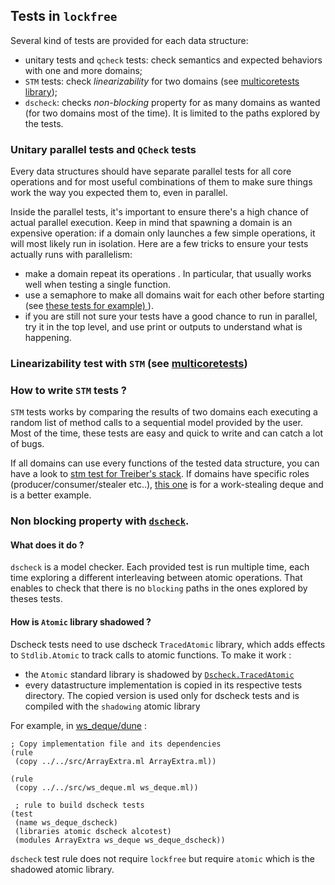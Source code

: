 ## Tests in `lockfree`
Several kind of tests are provided for each data structure:
- unitary tests and `qcheck` tests: check semantics and expected behaviors with one and more domains;
- `STM` tests: check _linearizability_ for two domains (see [multicoretests library](https://github.com/ocaml-multicore/multicoretests));
- `dscheck`: checks _non-blocking_ property for as many domains as wanted (for two domains most of the time). It is limited to the paths explored by the tests.

### Unitary parallel tests and  `QCheck` tests
Every data structures should have separate parallel tests for all core operations and for most useful combinations of them to make sure things work the way you expected them to, even in parallel.

Inside the parallel tests, it's important to ensure there's a high chance of actual parallel execution.  Keep in mind that spawning a domain is an expensive operation: if a domain only launches a few simple operations,  it will most likely run in isolation.  Here are a few tricks to ensure your tests actually runs with parallelism:
-  make a domain repeat its operations . In particular, that usually works well when testing a single function.
-  use a semaphore to make all domains wait for each other before starting (see [these tests for example) ](ws_deque/qcheck_ws_deque.ml)).
- if you are still not sure your tests have a good chance to run in parallel, try it in the top level, and use print or outputs to understand what is happening.

### Linearizability test with `STM`  (see [multicoretests](https://github.com/ocaml-multicore/multicoretests))

### How to write `STM` tests ?
`STM` tests works by comparing the results of two domains each executing a random list of method calls to a sequential model provided by the user. Most of the time, these tests are easy and quick to write and can catch a lot of bugs.

If all domains can use every functions of the tested data structure,  you can have a look to [stm test for Treiber's stack](treiber_stack/stm_treiber_stack.ml). If domains have specific roles (producer/consumer/stealer etc..), [this one](ws_deque/stm_ws_deque.ml) is  for a work-stealing deque and is a better example.

### Non blocking property with [`dscheck`](https://github.com/ocaml-multicore/dscheck).

#### What does it do ?
`dscheck` is a model checker. Each provided test is run multiple time, each time exploring a different interleaving between atomic operations. That enables to check that there is no `blocking` paths in the ones explored by theses tests.

#### How is `Atomic` library  shadowed ?
Dscheck tests need to use dscheck `TracedAtomic` library, which adds effects to `Stdlib.Atomic` to track calls to atomic functions. To make it work :
- the `Atomic` standard library is shadowed by [`Dscheck.TracedAtomic`](atomic/atomic.ml)
- every datastructure implementation is copied in its respective tests directory. The copied version is used only for dscheck tests and is compiled with the `shadowing` atomic library

For example, in [ws_deque/dune](ws_deque/dune) :
```
; Copy implementation file and its dependencies
(rule
 (copy ../../src/ArrayExtra.ml ArrayExtra.ml))

(rule
 (copy ../../src/ws_deque.ml ws_deque.ml))

 ; rule to build dscheck tests
(test
 (name ws_deque_dscheck)
 (libraries atomic dscheck alcotest)
 (modules ArrayExtra ws_deque ws_deque_dscheck))
```
`dscheck` test rule does not require `lockfree` but require `atomic` which is the shadowed atomic library.
